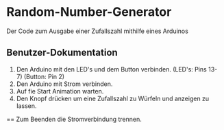 # Random-Number-Generator
Der Code zum Ausgabe einer Zufallszahl mithilfe eines Arduinos
## Benutzer-Dokumentation

1. Den Arduino mit den LED's und dem Button verbinden. (LED's: Pins 13-7) (Button: Pin 2)
2. Den Arduino mit Strom verbinden.
3. Auf fie Start Animation warten.
4. Den Knopf drücken um eine Zufallszahl zu Würfeln und anzeigen zu lassen.

== Zum Beenden die Stromverbindung trennen.
